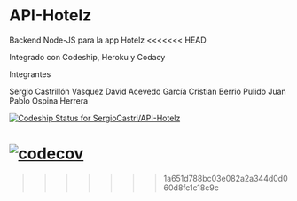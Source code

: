 # API-Hotelz
Backend Node-JS para la app Hotelz
<<<<<<< HEAD

Integrado con Codeship, Heroku y Codacy

Integrantes

Sergio Castrillón Vasquez
David Acevedo García
Cristian Berrio Pulido
Juan Pablo Ospina Herrera

[ ![Codeship Status for SergioCastri/API-Hotelz](https://app.codeship.com/projects/a7e76e40-ac7f-0135-0738-52e8b96e2dec/status?branch=master)](https://app.codeship.com/projects/257014)

[![codecov](https://codecov.io/gh/SergioCastri/API-Hotelz/branch/development/graph/badge.svg)](https://codecov.io/gh/SergioCastri/API-Hotelz)
=======
>>>>>>> 1a651d788bc03e082a2a344d0d060d8fc1c18c9c
